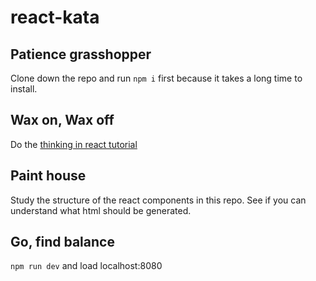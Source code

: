 # react-kata


## Patience grasshopper

Clone down the repo and run ```npm i``` first because it takes a long time to install.

## Wax on, Wax off

Do the [thinking in react tutorial](https://facebook.github.io/react/docs/thinking-in-react.html)

## Paint house

Study the structure of the react components in this repo. See if you can understand what html should be generated.

## Go, find balance

```npm run dev``` and load localhost:8080

